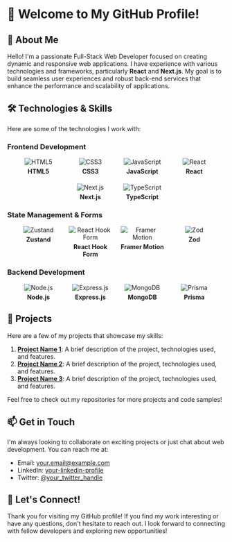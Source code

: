# 👋 Welcome to My GitHub Profile!

## 🌟 About Me

Hello! I'm a passionate Full-Stack Web Developer focused on creating dynamic and responsive web applications. I have experience with various technologies and frameworks, particularly **React** and **Next.js**. My goal is to build seamless user experiences and robust back-end services that enhance the performance and scalability of applications.

## 🛠️ Technologies & Skills

Here are some of the technologies I work with:

### Frontend Development
<div style="display: flex; flex-wrap: wrap; justify-content: center; gap: 20px; text-align: center;">
    <div style="flex: 0 0 100px; display: flex; flex-direction: column; align-items: center;">
        <img src="https://img.icons8.com/color/48/000000/html-5.png" alt="HTML5" style="margin-bottom: 5px;"/>
        <strong>HTML5</strong>
    </div>
    <div style="flex: 0 0 100px; display: flex; flex-direction: column; align-items: center;">
        <img src="https://img.icons8.com/color/48/000000/css3.png" alt="CSS3" style="margin-bottom: 5px;"/>
        <strong>CSS3</strong>
    </div>
    <div style="flex: 0 0 100px; display: flex; flex-direction: column; align-items: center;">
        <img src="https://img.icons8.com/color/48/000000/javascript.png" alt="JavaScript" style="margin-bottom: 5px;"/>
        <strong>JavaScript</strong>
    </div>
    <div style="flex: 0 0 100px; display: flex; flex-direction: column; align-items: center;">
        <img src="https://img.icons8.com/color/48/000000/react-native.png" alt="React" style="margin-bottom: 5px;"/>
        <strong>React</strong>
    </div>
    <div style="flex: 0 0 100px; display: flex; flex-direction: column; align-items: center;">
        <img src="https://img.icons8.com/color/48/000000/nextjs.png" alt="Next.js" style="margin-bottom: 5px;"/>
        <strong>Next.js</strong>
    </div>
    <div style="flex: 0 0 100px; display: flex; flex-direction: column; align-items: center;">
        <img src="https://img.icons8.com/color/48/000000/typescript.png" alt="TypeScript" style="margin-bottom: 5px;"/>
        <strong>TypeScript</strong>
    </div>
</div>

### State Management & Forms
<div style="display: flex; flex-wrap: wrap; justify-content: center; gap: 20px; text-align: center;">
    <div style="flex: 0 0 100px; display: flex; flex-direction: column; align-items: center;">
        <img src="https://img.icons8.com/color/48/000000/redux.png" alt="Zustand" style="margin-bottom: 5px;"/>
        <strong>Zustand</strong>
    </div>
    <div style="flex: 0 0 100px; display: flex; flex-direction: column; align-items: center;">
        <img src="https://img.icons8.com/color/48/000000/react.png" alt="React Hook Form" style="margin-bottom: 5px;"/>
        <strong>React Hook Form</strong>
    </div>
    <div style="flex: 0 0 100px; display: flex; flex-direction: column; align-items: center;">
        <img src="https://img.icons8.com/color/48/000000/motion.png" alt="Framer Motion" style="margin-bottom: 5px;"/>
        <strong>Framer Motion</strong>
    </div>
    <div style="flex: 0 0 100px; display: flex; flex-direction: column; align-items: center;">
        <img src="https://img.icons8.com/ios/50/000000/checkmark.png" alt="Zod" style="margin-bottom: 5px;"/>
        <strong>Zod</strong>
    </div>
</div>

### Backend Development
<div style="display: flex; flex-wrap: wrap; justify-content: center; gap: 20px; text-align: center;">
    <div style="flex: 0 0 100px; display: flex; flex-direction: column; align-items: center;">
        <img src="https://img.icons8.com/color/48/000000/nodejs.png" alt="Node.js" style="margin-bottom: 5px;"/>
        <strong>Node.js</strong>
    </div>
    <div style="flex: 0 0 100px; display: flex; flex-direction: column; align-items: center;">
        <img src="https://img.icons8.com/color/48/000000/express.png" alt="Express.js" style="margin-bottom: 5px;"/>
        <strong>Express.js</strong>
    </div>
    <div style="flex: 0 0 100px; display: flex; flex-direction: column; align-items: center;">
        <img src="https://img.icons8.com/color/48/000000/mongodb.png" alt="MongoDB" style="margin-bottom: 5px;"/>
        <strong>MongoDB</strong>
    </div>
    <div style="flex: 0 0 100px; display: flex; flex-direction: column; align-items: center;">
        <img src="https://img.icons8.com/color/48/000000/prisma.png" alt="Prisma" style="margin-bottom: 5px;"/>
        <strong>Prisma</strong>
    </div>
</div>

## 🚀 Projects

Here are a few of my projects that showcase my skills:

1. **[Project Name 1](#)**: A brief description of the project, technologies used, and features.
2. **[Project Name 2](#)**: A brief description of the project, technologies used, and features.
3. **[Project Name 3](#)**: A brief description of the project, technologies used, and features.

Feel free to check out my repositories for more projects and code samples!

## 📫 Get in Touch

I'm always looking to collaborate on exciting projects or just chat about web development. You can reach me at:

- Email: [your.email@example.com](mailto:your.email@example.com)
- LinkedIn: [your-linkedin-profile](https://www.linkedin.com/in/your-profile)
- Twitter: [@your_twitter_handle](https://twitter.com/your_twitter_handle)

## 🌈 Let's Connect!

Thank you for visiting my GitHub profile! If you find my work interesting or have any questions, don't hesitate to reach out. I look forward to connecting with fellow developers and exploring new opportunities!
